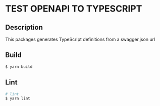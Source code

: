# TEST OPENAPI TO TYPESCRIPT

## Description

This packages generates TypeScript definitions from a swagger.json url

## Build

```bash
$ yarn build
```

## Lint

```bash
# lint
$ yarn lint
```
